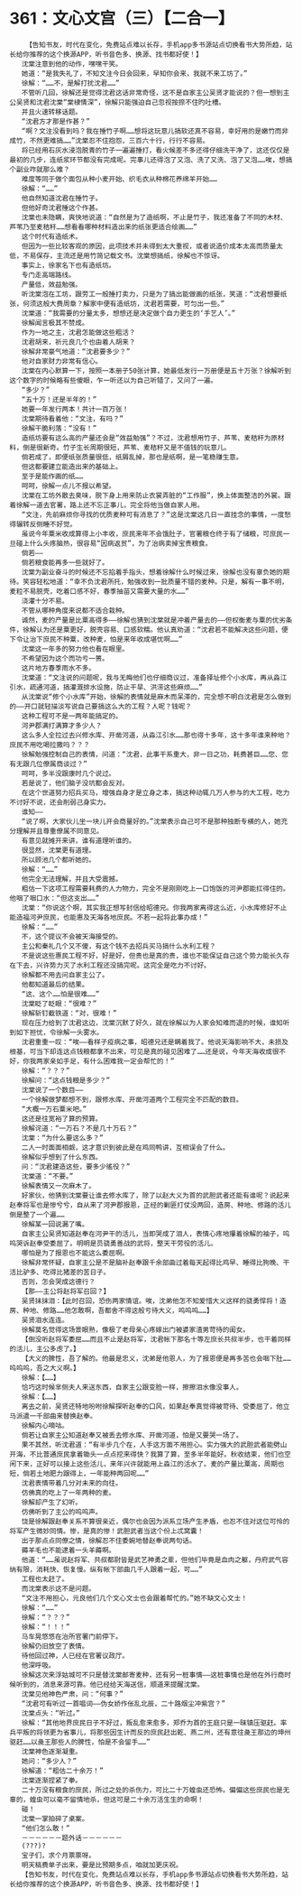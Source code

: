 # 361：文心文宫（三）【二合一】
        【告知书友，时代在变化，免费站点难以长存，手机app多书源站点切换看书大势所趋，站长给你推荐的这个换源APP，听书音色多、换源、找书都好使！】
       沈棠注意到他的动作，嘿嘿干笑。
       她道：“是我失礼了，不知文注今日会回来，早知你会来，我就不来工坊了。”
       徐解：“……不，是解打扰沈君……”
       不管听几回，徐解还是觉得沈君这话非常奇怪，这不是自家主公吴贤才能说的？但一想到主公吴贤和沈君沈棠“棠棣情深”，徐解只能强迫自己忽视按捺不住旳吐槽。
       并且火速转移话题。
       “沈君方才那是作甚？”
       “啊？文注没看到吗？我在捶竹子啊……想将这玩意儿搞软还真不容易，幸好用的是嫩竹而非成竹，不然更难搞……”沈棠忍不住抱怨，三百六十行，行行不容易。
       将已经用石灰水浸泡脱青的竹子一遍遍捶打，看火候差不多还得仔细洗干净了，这还仅仅是最初的几步，连纸浆环节都没有完成呢。完事儿还得泡了又泡、洗了又洗、泡了又泡……唉，想搞个副业咋就那么难？
       难度等同于做个面包从种小麦开始、织毛衣从种棉花养绵羊开始……
       徐解：“……”
       他自然知道沈君在捶竹子。
       但他好奇沈君捶这个作甚。
       沈棠也未隐瞒，爽快地说道：“自然是为了造纸啊，不止是竹子，我还准备了不同的木材、芦苇乃至麦秸秆……想看看哪种材料造出来的纸张更适合绘画……”
       这个时代有造纸术。
       但因为一些比较客观的原因，此项技术并未得到太大重视，或者说造价成本太高而质量太低，不易保存，主流还是用竹简记载文书。沈棠想搞纸，徐解也不惊讶。
       事实上，徐家名下也有造纸坊。
       专门走高端路线。
       产量低，效益勉强。
       听沈棠泡在工坊，跟劳工一般捶打卖力，只是为了搞出能做画的纸张，笑道：“沈君想要纸张，何须这般大费周章？解家中便有造纸坊，沈君若需要，可匀出一些。”
       沈棠道：“我需要的分量太多，想想还是决定做个自力更生的‘手艺人’。”
       徐解闻言极其不赞成。
       作为一地之主，沈君怎能做这些粗活？
       沈君胡来，祈元良几个也由着人胡来？
       徐解非常豪气地道：“沈君要多少？”
       他对自家财力非常有信心。
       沈棠在内心默算一下，按照一本册子50张计算，她最低发行一万册便是五十万张？徐解听到这个数字的时候略有些傻眼，乍一听还以为自己听错了，又问了一遍。
       “多少？”
       “五十万！还是半年的！”
       她要一年发行两本！共计一百万张！
       沈棠期待看着他：“文注，有吗？”
       徐解干脆利落：“没有！”
       造纸坊要有这么高的产量还会是“效益勉强”？不过，沈君想用竹子、芦苇、麦秸秆为原材料，倒是很新奇。竹子生长周期很短，芦苇、麦秸秆又是不值钱的玩意儿。
       倘若成了，即便纸张质量很低，纸屑乱掉，那也是纸啊，是一笔稳赚生意。
       但这都要建立能造出来的基础上。
       至于是能作画的纸……
       呵呵，徐解一点儿不报以希望。
       沈棠在工坊外散去臭味，脱下身上用来防止衣裳弄脏的“工作服”，换上体面整洁的外裳。跟着徐解一道去官署，路上还不忘正事儿，完全将他当做自家人用。
       “文注，先前麻烦你寻找的优质麦种可有消息了？”这是沈棠这几日一直挂念的事情，一度愁得辗转反侧睡不好觉。
       虽说今年粟米收成算得上小丰收，庶民来年不会饿肚子，官署粮仓终于有了储粮，可庶民一旦碰上什么头疼脑热，很容易“因病返贫”，为了治病卖掉宝贵粮食。
       倘若——
       倘若粮食能再多一些就好了。
       沈棠为副业奋斗的时候还不忘掐着手指头，想着徐解什么时候过来，徐解也没有辜负她的期待。笑容轻松地道：“幸不负沈君所托，勉强收到一批质量不错的麦种。只是，解有一事不明，麦粒不易脱壳，吃着口感不好，春季抽苗又需要大量的水……”
       浇灌十分不易。
       不管从哪种角度来说都不适合栽种。
       诚然，麦的产量是比粟高得多——徐解也猜到沈棠就是冲着产量去的——但权衡麦与粟的优劣条件，徐解认为还是粟更好，脱壳容易、口感软糯。他认真劝道：“沈君若不能解决这些问题，便下令让治下庶民不种粟，改种麦，怕是来年收成堪忧啊……”
       沈棠这一年多的努力他也看在眼里。
       不希望因为这个而功亏一篑。
       这片地方春季雨水不多。
       沈棠道：“文注说的问题呢，我与无晦他们也仔细商议过，准备择址修个小水库，再从淼江引水，疏通河道，搞灌溉排水设施，防止干旱、洪涝这些麻烦……”
       从沈棠说“修个小水库”开始，徐解的表情就是麻木而呆滞的，完全想不明白沈君是怎么做到的——开口就轻描淡写说自己要搞这么大的工程？人呢？钱呢？
       这种工程可不是一两年能搞定的。
       河尹郡满打满算才多少人？
       这么多人全拉过去兴修水库、开凿河道，从淼江引水……那也得十多年，这十多年谁来种地？庶民不用吃喝拉撒吗？？？
       徐解勉强控制自己的表情，问道：“沈君，此事干系重大，非一日之功，耗费甚巨……您、您有无跟几位僚属商谈过？”
       呵呵，多半没跟康时几个说过。
       若是说了，他们脑子没坑都会反对。
       在这个世道努力招兵买马，增强自身才是立身之本，搞这种动辄几万人参与的大工程，吃力不讨好不说，还会削弱己身实力。
       谁知——
       “说了啊，大家伙儿坐一块儿开会商量好的。”沈棠表示自己可不是那种独断专横的人，她充分理解并且尊重僚属不同意见。
       有意见就摊开来讲，谁有道理听谁的。
       很显然，沈棠更有道理。
       所以顾池几个都听她的。
       徐解：“……”
       他完全无法理解，并且大受震撼。
       粗估一下这项工程需要耗费的人力物力，完全不是刚刚吃上一口饱饭的河尹郡能扛得住的。他咽了咽口水：“但这支出……”
       沈棠：“你说这个啊，其实我正想写封信给昭德兄。你我两家离得这么近，小水库修好不止能造福河尹庶民，也能惠及天海各地庶民。不若一起将此事办成！”
       徐解：“……”
       不，这个提议不会被天海接受的。
       主公和秦礼几个又不傻，有这个钱不去招兵买马搞什么水利工程？
       不是说这些惠民工程不好，好是好，但贵也是真的贵，谁也不能保证自己这个势力能长久存在下去，兴许势力灭了水利工程还没搞完呢。这完全是吃力不讨好。
       徐解都不用去问自家主公了。
       他都知道最后的结果。
       “这、这个……怕是很难……”
       沈棠眨了眨眼：“很难？”
       徐解斩钉截铁道：“对，很难！”
       现在压力给到了沈君这边，沈棠沉默了好久，就在徐解以为人家会知难而退的时候，谁知听到如下担忧，令徐解一头雾水。
       沈君重重一叹：“唉——看样子疫病之事，昭德兄还是瞒着我了。他说天海影响不大，未损及根基，可当下却连这点钱粮都拿不出来，可见是真的碰见困难了……还是说，今年天海收成很不好，你我两家亲如手足，有什么困难我一定会帮忙的！”
       徐解：“？？？”
       徐解问：“这点钱粮是多少？”
       沈棠说了一个数目——
       一个徐解做梦都想不到，跟修水库、开凿河道两个工程完全不匹配的数目。
       “大概一万石粟米吧。”
       这还是往宽裕了算的预算。
       徐解诧道：“一万石？不是几十万石？”
       沈棠：“为什么要这么多？”
       二人一时面面相觑，这才意识到彼此是在鸡同鸭讲，互相误会了什么。
       徐解似乎想到了什么东西。
       问：“沈君建造这些，要多少徭役？”
       沈棠道：“不要。”
       徐解表情又一次麻木了。
       好家伙，他猜到沈棠要让谁去修水库了，除了以赵大义为首的武胆武者还能有谁呢？说起来赵奉将军也是惨兮兮，自从来了河尹郡报恩，正经的剿匪打仗没两回，造房、种地、修路的活儿倒是整了一个遍……
       徐解某一回说漏了嘴。
       自家主公吴贤知道赵奉在河尹干的活儿，当即哭成了泪人，表情心疼地攥着徐解的袖子，呜呜哭诉赵奉受委屈了。明明是员骁勇善战的武将，整天干劳役的活儿。
       哪怕是为了报恩也不能这么委屈啊。
       徐解非常怀疑，自家主公是不是脑补赵奉跟千余部曲过着每天起得比鸡早、睡得比狗晚、干活比驴多、吃得比猪差的苦日子。
       否则，怎会哭成这德行？
       【那——主公将赵将军召回？】
       吴贤抹抹泪：【此时召回，恐伤两家情谊。唉，沈弟他怎不知爱惜大义这样的骁勇悍将！造房、种地、修路……他怎敢啊，吾都舍不得这般亏待大义，呜呜呜……】
       吴贤泪水连连。
       徐解莫名觉得这场景眼熟，像极了老母亲心疼嫁出门被婆家渣男苛待的闺女。
       【倒没听赵将军委屈……而且不止是赵将军，沈君帐下那名十等左庶长共叔半步，也干着同样的活儿，主公多虑了。】
       【大义的脾性，吾了解的。他最是忠义，沈弟是他恩人，为了报恩便是再多苦也会咽下肚……呜呜呜，吾之大义啊。】
       徐解：【……】
       恰巧这时候芈侧夫人来送东西，自家主公跟变脸一样，擦擦泪水像没事人。
       徐解：【……】
       离去之前，吴贤还特地吩咐徐解探听赵奉的口风，如果赵奉真觉得被苛待、受委屈了，他立马派遣一千部曲来替换赵奉。
       徐解内心嘀咕。
       倘若让自家主公知道赵奉又被丢去修水库、开凿河道，怕是又要哭一场了。
       果不其然，听沈君道：“有半步几个在，人手这方面不用担心。实力强大的武胆武者能劈山开海，不比普通庶民拿着锄头一点点挖来得快？我算了算，至多半年能好。秋收结束，他们也空闲下来，正好可以接上这些活儿，来年兴许就能用上淼江的活水了。麦的产量比粟高，周期也短，倘若土地肥力跟得上，一年能种两回呢……”
       沈君表情带着几分对未来的向往。
       仿佛真的吃上了一年两种的麦。
       徐解却产生了幻听。
       仿佛听到了主公的呜呜声。
       饶是徐解跟赵奉关系不算很亲近，偶尔也会因为派系立场产生矛盾，也忍不住对这位可怜的将军产生微妙同情。惨，是真的惨！武胆武者当这个份上忒窝囊！
       出于那点点同僚之情，徐解忍不住委婉地替赵奉说两句话。
       薅羊毛也不能逮着一头羊薅啊。
       他道：“……虽说赵将军、共叔都尉皆是武艺神勇之辈，但他们毕竟是血肉之躯，丹府武气容纳有限，消耗快、恢复慢。纵有帐下部曲几千人跟着一起，可……”
       工程也太赶了。
       而沈棠表示这不是问题。
       “文注不用担心，元良他们几个文心文士也会跟着帮忙的。”她不缺文心文士！
       徐解：“……”
       徐解：“？？？”
       徐解：“！！！”
       马车晃悠悠在治所官署门前停下。
       徐解仍旧放空了表情。
       待他回过神，人已经在官署议政厅。
       他深呼吸。
       徐解这次来浮姑城可不只是替沈棠邮寄麦种，还有另一桩事情——这桩事情也是他在外行商时候听到的，消息来源可靠。他已经给天海送信，顺道来提醒沈棠。
       沈棠见他神色严肃，问：“何事？”
       “沈君可有听过一首唱词——伪女娇作伥乱北辰，二十路烟尘冲紫宫？”
       沈棠点头：“听过。”
       徐解：“其他地界庶民日子不好过，叛乱愈来愈多，郑乔为首的王庭只是一昧镇压驱赶。率兵平叛的将领更为省事儿，将那些因生计而反的庶民赶出乾、燕二州，还有意往彘王那边的坤州驱赶……以彘王那些人的脾性，怕是不会留手……”
       沈棠神色逐渐凝重。
       她问：“多少人？”
       徐解道：“粗估二十余万！”
       沈棠逐渐捏紧了拳。
       二十万没有粮食的庶民，所过之处的杀伤力，可比二十万蝗虫还恐怖。偏偏这些庶民也是无辜的，蝗虫可以毫不留情地杀，但这可是二十余万活生生的命啊！
       碰！
       沈棠一掌拍碎了桌案。
       “他们怎么敢！”
       －－－－－－题外话－－－－－－
       (???)?
       宝子们，求个月票票呀。
       明天稿费单子出来，要是比预期多点，咱就加更庆祝。
       【告知书友，时代在变化，免费站点难以长存，手机app多书源站点切换看书大势所趋，站长给你推荐的这个换源APP，听书音色多、换源、找书都好使！】